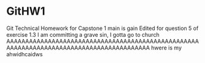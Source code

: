 # GitHW1

Git Technical Homework for Capstone 1
main is gain
Edited for question 5 of exercise 1.3 
I am committing a grave sin, I gotta go to church
AAAAAAAAAAAAAAAAAAAAAAAAAAAAAAAAAAAAAAAAAAAAAAAAAAAAAAAAAAAAAAAAAAAAAAAAAAAAAAAAAAAAAAAAA
hwere is my ahwidhcaidws

